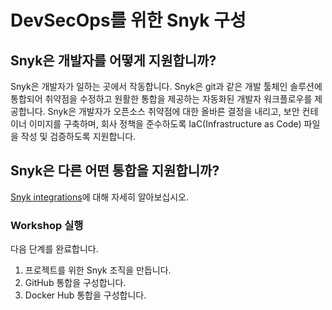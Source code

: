 # DevSecOps를 위한 Snyk 구성

## Snyk은 개발자를 어떻게 지원합니까?

Snyk은 개발자가 일하는 곳에서 작동합니다. Snyk은 git과 같은 개발 툴체인 솔루션에 통합되어 취약점을 수정하고 원활한 통합을 제공하는 자동화된 개발자 워크플로우를 제공합니다. Snyk은 개발자가 오픈소스 취약점에 대한 올바른 결정을 내리고, 보안 컨테이너 이미지를 구축하며, 회사 정책을 준수하도록 IaC(Infrastructure as Code) 파일을 작성 및 검증하도록 지원합니다.

## Snyk은 다른 어떤 통합을 지원합니까?

[Snyk integrations](https://support.snyk.io/hc/en-us/categories/360000598398-Integrations)에 대해 자세히 알아보십시오.

### Workshop 실행

다음 단계를 완료합니다.

1. 프로젝트를 위한 Snyk 조직을 만듭니다.
2. GitHub 통합을 구성합니다.
3. Docker Hub 통합을 구성합니다.
